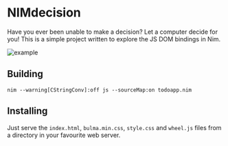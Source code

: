 NIMdecision
=============

Have you ever been unable to make a decision? Let a computer decide for you!
This is a simple project written to explore the JS DOM bindings in Nim.

![example](example.png)

Building
---------

`nim --warning[CStringConv]:off js --sourceMap:on todoapp.nim`

Installing
-----------

Just serve the `index.html`, `bulma.min.css`, `style.css` and `wheel.js` files
from a directory in your favourite web server.
